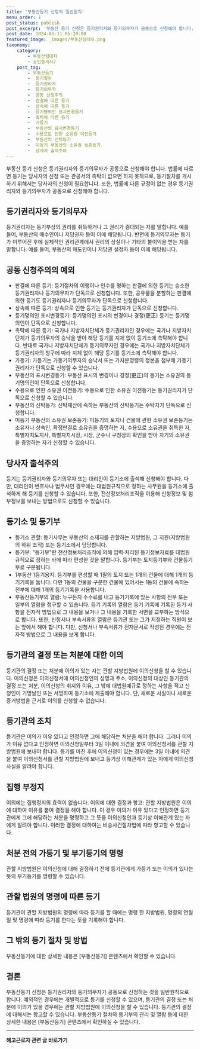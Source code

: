 ```yaml
---
title: '부동산등기 신청의 일반원칙'
menu_order: 1
post_status: publish
post_excerpt: '부동산 등기 신청은 등기권리자와 등기의무자가 공동으로 신청해야 합니다. 법률에 따르면 등기는 당사자의 신청 또는 관공서의 촉탁이 없으면 하지 못하므로, 등기절차를 개시하기 위해서는 당사자의 신청이 필요합니다. 또한, 법률에 다른 규정이 없는 경우 등기권리자와 등기의무자가 공동으로 신청해야 합니다.'
post_date: 2024-01-11 05:20:00
featured_image: _images/부동산임대차.png
taxonomy:
    category:
        - 부동산임대차
        - 공인중개사2
    post_tag:
        - 부동산등기
        -  등기절차
        -  등기권리자
        -  등기의무자
        -  공동 신청주의
        -  판결에 따른 등기
        -  상속에 따른 등기
        -  등기명의인 표시변경등기
        -  촉탁에 따른 등기
        -  가등기
        -  부동산의 표시변경등기
        -  수용으로 인한 소유권 이전등기
        -  부동산의 신탁등기
        -  미등기 부동산의 소유권 보존등기
        -  당사자 출석주의
---
```



부동산 등기 신청은 등기권리자와 등기의무자가 공동으로 신청해야 합니다. 법률에 따르면 등기는 당사자의 신청 또는 관공서의 촉탁이 없으면 하지 못하므로, 등기절차를 개시하기 위해서는 당사자의 신청이 필요합니다. 또한, 법률에 다른 규정이 없는 경우 등기권리자와 등기의무자가 공동으로 신청해야 합니다.

## 등기권리자와 등기의무자

등기권리자는 등기부상의 권리를 취득하거나 그 권리가 증대되는 자를 말합니다. 예를 들어, 부동산의 매수인이나 저당권자 등이 이에 해당됩니다. 반면에 등기의무자는 등기가 이루어진 후에 실체적인 권리관계에서 권리의 상실이나 기타의 불이익을 받는 자를 말합니다. 예를 들어, 부동산의 매도인이나 저당권 설정자 등이 이에 해당됩니다.

## 공동 신청주의의 예외

- 판결에 따른 등기: 등기절차의 이행이나 인수를 명하는 판결에 의한 등기는 승소한 등기권리자나 등기의무자가 단독으로 신청합니다. 또한, 공유물을 분할하는 판결에 의한 등기도 등기권리자나 등기의무자가 단독으로 신청합니다.
- 상속에 따른 등기: 상속으로 인한 등기는 등기권리자가 단독으로 신청합니다.
- 등기명의인 표시변경등기: 등기명의인 표시의 변경이나 경정(更正) 등기는 등기명의인이 단독으로 신청합니다.
- 촉탁에 따른 등기: 국가나 지방자치단체가 등기권리자인 경우에는 국가나 지방자치단체가 등기의무자의 승낙을 받아 해당 등기를 지체 없이 등기소에 촉탁해야 합니다. 반대로 국가나 지방자치단체가 등기의무자인 경우에는 국가나 지방자치단체가 등기권리자의 청구에 따라 지체 없이 해당 등기를 등기소에 촉탁해야 합니다.
- 가등기: 가등기는 가등기의무자의 승낙서 또는 가처분명령의 정본을 첨부해 가등기권리자가 단독으로 신청할 수 있습니다.
- 부동산의 표시변경등기: 부동산 표시의 변경이나 경정(更正)의 등기는 소유권의 등기명의인이 단독으로 신청합니다.
- 수용으로 인한 소유권 이전등기: 수용으로 인한 소유권 이전등기는 등기권리자가 단독으로 신청할 수 있습니다.
- 부동산의 신탁등기: 신탁재산에 속하는 부동산의 신탁등기는 수탁자가 단독으로 신청합니다.
- 미등기 부동산의 소유권 보존등기: 미등기의 토지나 건물에 관한 소유권 보존등기는 소유자나 상속인, 확정판결로 소유권을 증명하는 자, 수용으로 소유권을 취득한 자, 특별자치도지사, 특별자치시장, 시장, 군수나 구청장의 확인을 받아 자기의 소유권을 증명하는 자가 신청할 수 있습니다.

## 당사자 출석주의

등기는 등기권리자와 등기의무자 또는 대리인이 등기소에 출석해 신청해야 합니다. 다만, 대리인이 변호사나 법무사인 경우에는 대법원규칙으로 정하는 사무원을 등기소에 출석하게 해 등기를 신청할 수 있습니다. 또한, 전산정보처리조직을 이용해 신청정보 및 첨부정보를 보내는 방법으로도 신청할 수 있습니다.

## 등기소 및 등기부

- 등기소 관할: 등기사무는 부동산의 소재지를 관할하는 지방법원, 그 지원(지방법원의 하위 조직) 또는 등기소에서 담당합니다.
- 등기부: "등기부"란 전산정보처리조직에 의해 입력·처리된 등기정보자료를 대법원규칙으로 정하는 바에 따라 편성한 것을 말합니다. 등기부는 토지등기부와 건물등기부로 구분됩니다.
- 1부동산 1등기용지: 등기부를 편성할 때 1필의 토지 또는 1개의 건물에 대해 1개의 등기기록을 둡니다. 다만 1동의 건물을 구분한 건물에 있어서는 1동의 건물에 속하는 전부에 대해 1개의 등기기록을 사용합니다.
- 부동산등기부의 열람: 누구든지 수수료를 내고 등기기록에 있는 사항의 전부 또는 일부의 열람을 청구할 수 있습니다. 등기 기록의 열람은 등기 기록에 기록된 등기 사항을 전자적 방법으로 그 내용을 보거나 그 내용을 기록한 서면을 교부하는 방식으로 합니다. 또한, 신청서나 부속서류의 열람은 등기관 또는 그가 지정하는 직원이 보는 앞에서 해야 합니다. 다만, 신청서나 부속서류가 전자문서로 작성된 경우에는 전자적 방법으로 그 내용을 보게 합니다.

## 등기관의 결정 또는 처분에 대한 이의

등기관의 결정 또는 처분에 이의가 있는 자는 관할 지방법원에 이의신청을 할 수 있습니다. 이의신청은 이의신청서에 이의신청인의 성명과 주소, 이의신청의 대상인 등기관의 결정 또는 처분, 이의신청의 취지와 이유, 그 밖에 대법원예규로 정하는 사항을 적고 신청인이 기명날인 또는 서명하여 등기소에 제출해야 합니다. 단, 새로운 사실이나 새로운 증거방법을 근거로 이의를 신청할 수 없습니다.

## 등기관의 조치

등기관은 이의가 이유 있다고 인정하면 그에 해당하는 처분을 해야 합니다. 그러나 이의가 이유 없다고 인정하면 이의신청일부터 3일 이내에 의견을 붙여 이의신청서를 관할 지방법원에 보내야 합니다. 등기를 마친 후에 이의신청이 있는 경우에는 3일 이내에 의견을 붙여 이의신청서를 관할 지방법원에 보내고 등기상 이해관계가 있는 자에게 이의신청 사실을 알려야 합니다.

## 집행 부정지

이의에는 집행정지의 효력이 없습니다. 이의에 대한 결정과 항고: 관할 지방법원은 이의에 대하여 이유를 붙여 결정을 해야 합니다. 이 경우 이의가 이유 있다고 인정하면 등기관에게 그에 해당하는 처분을 명령하고 그 뜻을 이의신청인과 등기상 이해관계 있는 자에게 알려야 합니다. 이러한 결정에 대하여는 비송사건절차법에 따라 항고할 수 있습니다.

## 처분 전의 가등기 및 부기등기의 명령

관할 지방법원은 이의신청에 대해 결정하기 전에 등기관에게 가등기 또는 이의가 있다는 뜻의 부기등기를 명령할 수 있습니다.

## 관할 법원의 명령에 따른 등기

등기관이 관할 지방법원의 명령에 따라 등기를 할 때에는 명령 한 지방법원, 명령의 연월일 및 명령에 따라 등기를 한다는 뜻을 기록해야 합니다.

## 그 밖의 등기 절차 및 방법

부동산등기에 대한 상세한 내용은 [부동산등기] 콘텐츠에서 확인할 수 있습니다.

## 결론

부동산등기 신청은 등기권리자와 등기의무자가 공동으로 신청하는 것을 일반원칙으로 합니다. 예외적인 경우에는 개별적으로 등기를 신청할 수 있으며, 등기관의 결정 또는 처분에 이의가 있을 경우에는 관할 지방법원에 이의신청을 할 수 있습니다. 등기관의 결정에 대해서는 항고할 수 있습니다. 부동산등기 절차와 등기부의 관리 및 열람 등에 대한 상세한 내용은 [부동산등기] 콘텐츠에서 확인하실 수 있습니다.
<!-- wp:separator -->
<hr class="wp-block-separator has-alpha-channel-opacity"/>
<!-- /wp:separator -->

<!-- wp:group {"backgroundColor":"base","layout":{"type":"constrained"}} -->
<div class="wp-block-group has-base-background-color has-background"><!-- wp:paragraph {"align":"center","fontSize":"medium"} -->
<p class="has-text-align-center has-large-font-size"><strong>해고근로자 관련 글 바로가기</strong></p>
<!-- /wp:paragraph -->


<!-- wp:latest-posts
{"categories":[{"id":12660,"count":19,"description":"","link":"https://uknowlaw.com/category/%ed%95%b4%ea%b3%a0%ea%b7%bc%eb%a1%9c%ec%9e%90/","name":"해고근로자","slug":"해고근로자","taxonomy":"category","parent":0,"meta":[],"_links":{"self":[{"href":"https://uknowlaw.com/wp-json/wp/v2/categories/12660"}],"collection":[{"href":"https://uknowlaw.com/wp-json/wp/v2/categories"}],"about":[{"href":"https://uknowlaw.com/wp-json/wp/v2/taxonomies/category"}],"wp:post_type":[{"href":"https://uknowlaw.com/wp-json/wp/v2/posts?categories=12660"}],"curies":[{"name":"wp","href":"https://api.w.org/{rel}","templated":true}]}}],"postsToShow":100,"excerptLength":28,"postLayout":"grid","columns":2,"featuredImageAlign":"left","featuredImageSizeSlug":"large","fontSize":"small"} /--></div>
<!-- /wp:group -->